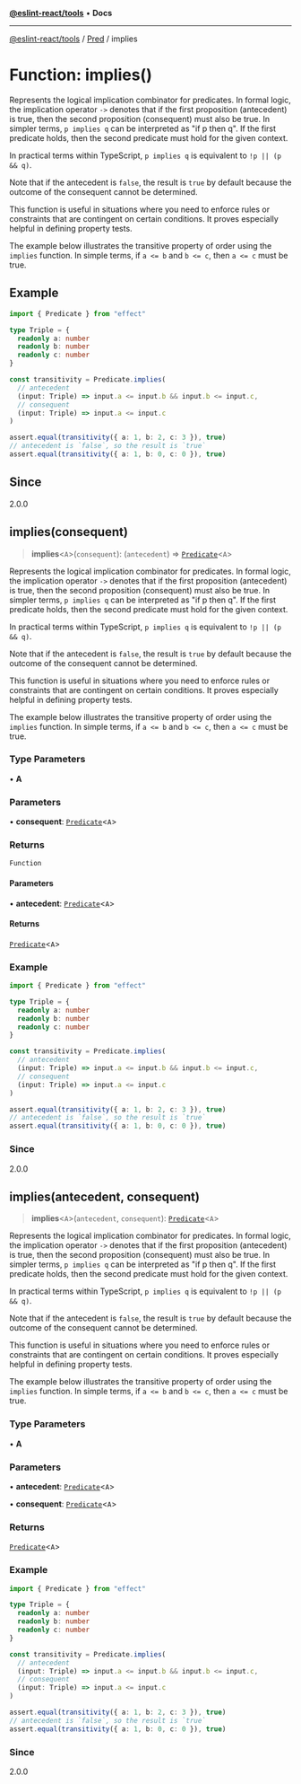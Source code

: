[**@eslint-react/tools**](../../../README.md) • **Docs**

***

[@eslint-react/tools](../../../README.md) / [Pred](../README.md) / implies

# Function: implies()

Represents the logical implication combinator for predicates. In formal
logic, the implication operator `->` denotes that if the first proposition
(antecedent) is true, then the second proposition (consequent) must also be
true. In simpler terms, `p implies q` can be interpreted as "if p then q". If
the first predicate holds, then the second predicate must hold
for the given context.

In practical terms within TypeScript, `p implies q` is equivalent to `!p || (p && q)`.

Note that if the antecedent is `false`, the result is `true` by default
because the outcome of the consequent cannot be determined.

This function is useful in situations where you need to enforce rules or
constraints that are contingent on certain conditions.
It proves especially helpful in defining property tests.

The example below illustrates the transitive property of order using the
`implies` function. In simple terms, if `a <= b` and `b <= c`, then `a <= c`
must be true.

## Example

```ts
import { Predicate } from "effect"

type Triple = {
  readonly a: number
  readonly b: number
  readonly c: number
}

const transitivity = Predicate.implies(
  // antecedent
  (input: Triple) => input.a <= input.b && input.b <= input.c,
  // consequent
  (input: Triple) => input.a <= input.c
)

assert.equal(transitivity({ a: 1, b: 2, c: 3 }), true)
// antecedent is `false`, so the result is `true`
assert.equal(transitivity({ a: 1, b: 0, c: 0 }), true)
```

## Since

2.0.0

## implies(consequent)

> **implies**\<`A`\>(`consequent`): (`antecedent`) => [`Predicate`](../interfaces/Predicate.md)\<`A`\>

Represents the logical implication combinator for predicates. In formal
logic, the implication operator `->` denotes that if the first proposition
(antecedent) is true, then the second proposition (consequent) must also be
true. In simpler terms, `p implies q` can be interpreted as "if p then q". If
the first predicate holds, then the second predicate must hold
for the given context.

In practical terms within TypeScript, `p implies q` is equivalent to `!p || (p && q)`.

Note that if the antecedent is `false`, the result is `true` by default
because the outcome of the consequent cannot be determined.

This function is useful in situations where you need to enforce rules or
constraints that are contingent on certain conditions.
It proves especially helpful in defining property tests.

The example below illustrates the transitive property of order using the
`implies` function. In simple terms, if `a <= b` and `b <= c`, then `a <= c`
must be true.

### Type Parameters

• **A**

### Parameters

• **consequent**: [`Predicate`](../interfaces/Predicate.md)\<`A`\>

### Returns

`Function`

#### Parameters

• **antecedent**: [`Predicate`](../interfaces/Predicate.md)\<`A`\>

#### Returns

[`Predicate`](../interfaces/Predicate.md)\<`A`\>

### Example

```ts
import { Predicate } from "effect"

type Triple = {
  readonly a: number
  readonly b: number
  readonly c: number
}

const transitivity = Predicate.implies(
  // antecedent
  (input: Triple) => input.a <= input.b && input.b <= input.c,
  // consequent
  (input: Triple) => input.a <= input.c
)

assert.equal(transitivity({ a: 1, b: 2, c: 3 }), true)
// antecedent is `false`, so the result is `true`
assert.equal(transitivity({ a: 1, b: 0, c: 0 }), true)
```

### Since

2.0.0

## implies(antecedent, consequent)

> **implies**\<`A`\>(`antecedent`, `consequent`): [`Predicate`](../interfaces/Predicate.md)\<`A`\>

Represents the logical implication combinator for predicates. In formal
logic, the implication operator `->` denotes that if the first proposition
(antecedent) is true, then the second proposition (consequent) must also be
true. In simpler terms, `p implies q` can be interpreted as "if p then q". If
the first predicate holds, then the second predicate must hold
for the given context.

In practical terms within TypeScript, `p implies q` is equivalent to `!p || (p && q)`.

Note that if the antecedent is `false`, the result is `true` by default
because the outcome of the consequent cannot be determined.

This function is useful in situations where you need to enforce rules or
constraints that are contingent on certain conditions.
It proves especially helpful in defining property tests.

The example below illustrates the transitive property of order using the
`implies` function. In simple terms, if `a <= b` and `b <= c`, then `a <= c`
must be true.

### Type Parameters

• **A**

### Parameters

• **antecedent**: [`Predicate`](../interfaces/Predicate.md)\<`A`\>

• **consequent**: [`Predicate`](../interfaces/Predicate.md)\<`A`\>

### Returns

[`Predicate`](../interfaces/Predicate.md)\<`A`\>

### Example

```ts
import { Predicate } from "effect"

type Triple = {
  readonly a: number
  readonly b: number
  readonly c: number
}

const transitivity = Predicate.implies(
  // antecedent
  (input: Triple) => input.a <= input.b && input.b <= input.c,
  // consequent
  (input: Triple) => input.a <= input.c
)

assert.equal(transitivity({ a: 1, b: 2, c: 3 }), true)
// antecedent is `false`, so the result is `true`
assert.equal(transitivity({ a: 1, b: 0, c: 0 }), true)
```

### Since

2.0.0
